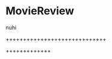 # MovieReview
nuhi













































+++++++++++++++++++++++++++++

















+++++++++++++

